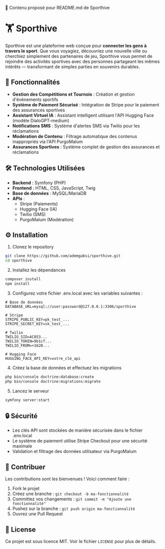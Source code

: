📄 Contenu proposé pour README.md de Sporthive

# 🏋️ Sporthive

Sporthive est une plateforme web conçue pour **connecter les gens à travers le sport**. Que vous voyagiez, découvriez une nouvelle ville ou cherchiez simplement des partenaires de jeu, Sporthive vous permet de rejoindre des activités sportives avec des personnes partageant les mêmes intérêts — transformant de simples parties en souvenirs durables.

## 🚀 Fonctionnalités

- **Gestion des Compétitions et Tournois** : Création et gestion d'événements sportifs
- **Système de Paiement Sécurisé** : Intégration de Stripe pour le paiement des assurances sportives
- **Assistant Virtuel IA** : Assistant intelligent utilisant l'API Hugging Face (modèle DialoGPT-medium)
- **Notifications SMS** : Système d'alertes SMS via Twilio pour les réclamations
- **Modération de Contenu** : Filtrage automatique des contenus inappropriés via l'API PurgoMalum
- **Assurances Sportives** : Système complet de gestion des assurances et réclamations

## 🛠️ Technologies Utilisées

- **Backend** : Symfony (PHP)
- **Frontend** : HTML, CSS, JavaScript, Twig
- **Base de données** : MySQL/MariaDB
- **APIs** :
  - Stripe (Paiements)
  - Hugging Face (IA)
  - Twilio (SMS)
  - PurgoMalum (Modération)

## ⚙️ Installation

1. Clonez le repository
```bash
git clone https://github.com/ademgabsi/sporthive.git
cd sporthive
```

2. Installez les dépendances
```bash
composer install
npm install
```

3. Configurez votre fichier .env.local avec les variables suivantes :
```env
# Base de données
DATABASE_URL=mysql://user:password@127.0.0.1:3306/sporthive

# Stripe
STRIPE_PUBLIC_KEY=pk_test_...
STRIPE_SECRET_KEY=sk_test_...

# Twilio
TWILIO_SID=AC853...
TWILIO_TOKEN=9b1cf...
TWILIO_FROM=+1620...

# Hugging Face
HUGGING_FACE_API_KEY=votre_clé_api
```

4. Créez la base de données et effectuez les migrations
```bash
php bin/console doctrine:database:create
php bin/console doctrine:migrations:migrate
```

5. Lancez le serveur
```bash
symfony server:start
```

## 🔒 Sécurité

- Les clés API sont stockées de manière sécurisée dans le fichier .env.local
- Le système de paiement utilise Stripe Checkout pour une sécurité maximale
- Validation et filtrage des données utilisateur via PurgoMalum

## 🤝 Contribuer

Les contributions sont les bienvenues ! Voici comment faire :

1. Fork le projet
2. Créez une branche : `git checkout -b ma-fonctionnalité`
3. Committez vos changements : `git commit -m "Ajoute une fonctionnalité"`
4. Pushez sur la branche : `git push origin ma-fonctionnalité`
5. Ouvrez une Pull Request

## 📝 License

Ce projet est sous licence MIT. Voir le fichier `LICENSE` pour plus de détails.
